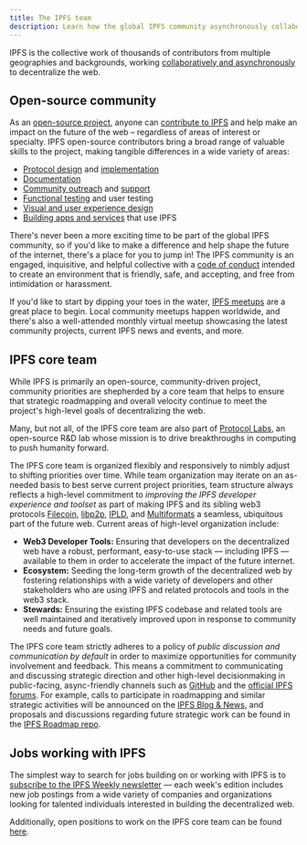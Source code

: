 ```yaml
---
title: The IPFS team
description: Learn how the global IPFS community asynchronously collaborates to decentralize the web.
---
```


IPFS is the collective work of thousands of contributors from multiple geographies and backgrounds, working [collaboratively and asynchronously](https://github.com/ipfs/team-mgmt#how-we-work-together) to decentralize the web.

## Open-source community

As an [open-source project](https://github.com/ipfs/ipfs), anyone can [contribute to IPFS](https://docs.ipfs.eth.link/community/contribute/ways-to-contribute/) and help make an impact on the future of the web – regardless of areas of interest or specialty. IPFS open-source contributors bring a broad range of valuable skills to the project, making tangible differences in a wide variety of areas:

- [Protocol design](https://docs.ipfs.eth.link/community/contribute/ways-to-contribute/#protocol-design) and [implementation](https://docs.ipfs.eth.link/community/contribute/ways-to-contribute/#code)
- [Documentation](https://docs.ipfs.eth.link/community/contribute/ways-to-contribute/#documentation)
- [Community outreach](https://docs.ipfs.eth.link/community/contribute/ways-to-contribute/#community) and [support](https://docs.ipfs.eth.link/community/contribute/ways-to-contribute/#support)
- [Functional testing](https://docs.ipfs.eth.link/community/contribute/ways-to-contribute/#testing) and user testing
- [Visual and user experience design](https://docs.ipfs.eth.link/community/contribute/ways-to-contribute/#design)
- [Building apps and services](https://docs.ipfs.eth.link/community/contribute/ways-to-contribute/#applications) that use IPFS

There's never been a more exciting time to be part of the global IPFS community, so if you'd like to make a difference and help shape the future of the internet, there's a place for you to jump in! The IPFS community is an engaged, inquisitive, and helpful collective with a [code of conduct](https://github.com/ipfs/community/blob/master/code-of-conduct.md) intended to create an environment that is friendly, safe, and accepting, and free from intimidation or harassment.

If you'd like to start by dipping your toes in the water, [IPFS meetups](https://www.meetup.com/pro/ipfs/) are a great place to begin. Local community meetups happen worldwide, and there's also a well-attended monthly virtual meetup showcasing the latest community projects, current IPFS news and events, and more.

## IPFS core team

While IPFS is primarily an open-source, community-driven project, community priorities are shepherded by a core team that helps to ensure that strategic roadmapping and overall velocity continue to meet the project's high-level goals of decentralizing the web.

Many, but not all, of the IPFS core team are also part of [Protocol Labs](https://protocol.ai), an open-source R&D lab whose mission is to drive breakthroughs in computing to push humanity forward. 

The IPFS core team is organized flexibly and responsively to nimbly adjust to shifting priorities over time. While team organization may iterate on an as-needed basis to best serve current project priorities, team structure always reflects a high-level commitment to _improving the IPFS developer experience and toolset_ as part of making IPFS and its sibling web3 protocols [Filecoin](https://filecoin.io), [libp2p](https://libp2p.io/), [IPLD](https://ipld.io), and [Multiformats](https://multiformats.io/) a seamless, ubiquitous part of the future web. Current areas of high-level organization include:

- **Web3 Developer Tools:** Ensuring that developers on the decentralized web have a robust, performant, easy-to-use stack — including IPFS — available to them in order to accelerate the impact of the future internet.
- **Ecosystem:** Seeding the long-term growth of the decentralized web by fostering relationships with a wide variety of developers and other stakeholders who are using IPFS and related protocols and tools in the web3 stack.
- **Stewards:** Ensuring the existing IPFS codebase and related tools are well maintained and iteratively improved upon in response to community needs and future goals.

The IPFS core team strictly adheres to a policy of _public discussion and communication by default_ in order to maximize opportunities for community involvement and feedback. This means a commitment to communicating and discussing strategic direction and other high-level decisionmaking in public-facing, async-friendly channels such as [GitHub](https://github.com/ipfs) and the [official IPFS forums](https://discuss.ipfs.io). For example, calls to participate in roadmapping and similar strategic activities will be announced on the [IPFS Blog & News](https://blog.ipfs.io/), and proposals and discussions regarding future strategic work can be found in the [IPFS Roadmap repo](https://github.com/ipfs/roadmap/issues).

## Jobs working with IPFS

The simplest way to search for jobs building on or working with IPFS is to [subscribe to the IPFS Weekly newsletter](https://ipfs.us4.list-manage.com/subscribe?u=25473244c7d18b897f5a1ff6b&id=cad54b2230) — each week's edition includes new job postings from a wide variety of companies and organizations looking for talented individuals interested in building the decentralized web.

Additionally, open positions to work on the IPFS core team can be found [here](https://protocol.ai/join/).